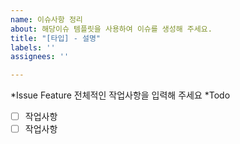 ```yaml
---
name: 이슈사항 정리
about: 해당이슈 템플릿을 사용하여 이슈를 생성해 주세요.
title: "[타입] - 설명"
labels: ''
assignees: ''

---
```


*Issue Feature
전체적인 작업사항을 입력해 주세요
*Todo
- [ ] 작업사항
- [ ] 작업사항
